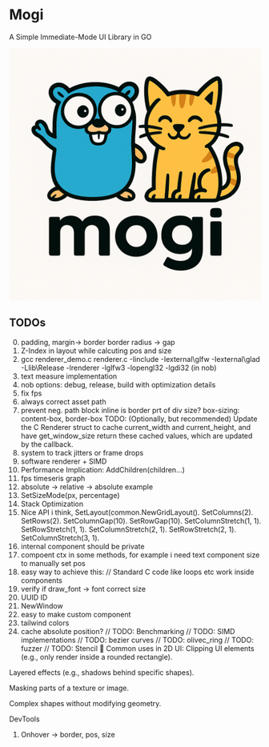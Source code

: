 # Mogi
A Simple Immediate-Mode UI Library in GO
<!-- add image -->

![Mogi Logo](mogi.png)
## TODOs
0. padding, margin->  border border radius -> gap
1. Z-Index in layout while calcuting pos and size
2. gcc renderer_demo.c  renderer.c -Iinclude -Iexternal\glfw -Iexternal\glad -Llib\Release -lrenderer -lglfw3 -lopengl32 -lgdi32 (in nob)
3. text measure implementation
4. nob options: debug, release, build with optimization details
5. fix fps
6. always correct asset path
7. prevent neg. path
block
inline
is border prt of div size?
box-sizing: content-box, border-box
TODO: (Optionally, but recommended) Update the C Renderer struct to cache current_width and current_height, and have get_window_size return these cached values, which are updated by the callback.
1. system to track jitters or frame drops
2. software renderer + SIMD
3. Performance Implication: AddChildren(children...)
4. fps timeseris graph
5. absolute -> relative -> absolute example
5. SetSizeMode(px, percentage)
6. Stack Optimization
7. Nice API i think, SetLayout(common.NewGridLayout().
			SetColumns(2).
			SetRows(2).
			SetColumnGap(10).
			SetRowGap(10).
			SetColumnStretch(1, 1).
			SetRowStretch(1, 1).
			SetColumnStretch(2, 1).
			SetRowStretch(2, 1).
			SetColumnStretch(3, 1).
8. internal component should be private
9. compoent ctx in some methods, for example i need text component size to manually set pos
10. easy way to achieve this: // Standard C code like loops etc work inside components
11. verify if draw_font -> font correct size
12. UUID ID
13. NewWindow
14. easy to make custom component
15. tailwind colors
16. cache absolute position?
// TODO: Benchmarking
// TODO: SIMD implementations
// TODO: bezier curves
// TODO: olivec_ring
// TODO: fuzzer
// TODO: Stencil
🎨 Common uses in 2D UI:
Clipping UI elements (e.g., only render inside a rounded rectangle).

Layered effects (e.g., shadows behind specific shapes).

Masking parts of a texture or image.

Complex shapes without modifying geometry.

DevTools
1. Onhover -> border, pos, size

